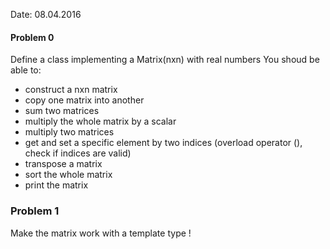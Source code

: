 Date: 08.04.2016

#### Problem 0

Define a class implementing a Matrix(nxn) with real numbers 
You shoud be able to:  
* construct a nxn matrix
* copy one matrix into another
* sum two matrices  
* multiply the whole matrix by a scalar
* multiply two matrices
* get and set a specific element by two indices (overload operator (), check if indices are valid)
* transpose a matrix
* sort the whole matrix
* print the matrix

### Problem 1

Make the matrix work with a template type !